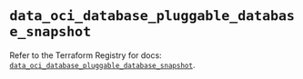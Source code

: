 # `data_oci_database_pluggable_database_snapshot`

Refer to the Terraform Registry for docs: [`data_oci_database_pluggable_database_snapshot`](https://registry.terraform.io/providers/oracle/oci/7.19.0/docs/data-sources/database_pluggable_database_snapshot).
